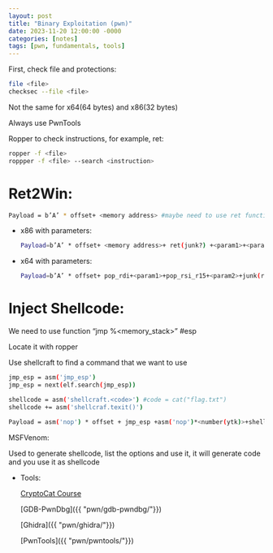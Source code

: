```yaml
---
layout: post
title: "Binary Exploitation (pwn)"
date: 2023-11-20 12:00:00 -0000
categories: [notes]
tags: [pwn, fundamentals, tools]
---
```


First, check file and protections:

```bash
file <file>
checksec --file <file>
```

Not the same for x64(64 bytes) and x86(32 bytes)

Always use PwnTools

Ropper to check instructions, for example, ret:

```bash
ropper -f <file> 
roppper -f <file> --search <instruction>
```

# Ret2Win:

```bash
Payload = b’A’ * offset+ <memory address> #maybe need to use ret function
```

- x86 with parameters:
    
    ```bash
    Payload=b’A’ * offset+ <memory address>+ ret(junk?) +<param1>+<param2>
    ```
    
- x64 with parameters:
    
    ```bash
    Payload=b’A’ * offset+ pop_rdi+<param1>+pop_rsi_r15+<param2>+junk(ret?)+<memoryaddress>
    ```
    

# Inject Shellcode:

We need to use function “jmp %<memory_stack>” #esp

Locate it with ropper

Use shellcraft to find a command that we want to use

```bash
jmp_esp = asm('jmp_esp')
jmp_esp = next(elf.search(jmp_esp))

shellcode = asm('shellcraft.<code>') #code = cat("flag.txt")
shellcode += asm('shellcraf.texit()')

Payload = asm('nop') * offset + jmp_esp +asm('nop')*<number(ytk)>+shellcode
```

MSFVenom:

Used to generate shellcode, list the options and use it, it will generate code and you use it as shellcode

- Tools:
    
    [CryptoCat Course](https://www.youtube.com/playlist?list=PLHUKi1UlEgOIc07Rfk2Jgb5fZbxDPec94)
    
    [GDB-PwnDbg]({{ "pwn/gdb-pwndbg/"}})
    
    [Ghidra]({{ "pwn/ghidra/"}})
    
    [PwnTools]({{ "pwn/pwntools/"}})